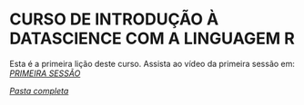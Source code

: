 # CURSO DE INTRODUÇÃO À DATASCIENCE COM A LINGUAGEM R
Esta é a primeira lição deste curso.
Assista ao vídeo da primeira sessão em: [*PRIMEIRA SESSÃO*](https://youtu.be/E5MXqejCmaw)

[*Pasta completa*](https://github.com/cleuton/datascience/tree/master/R-course/lesson1)
